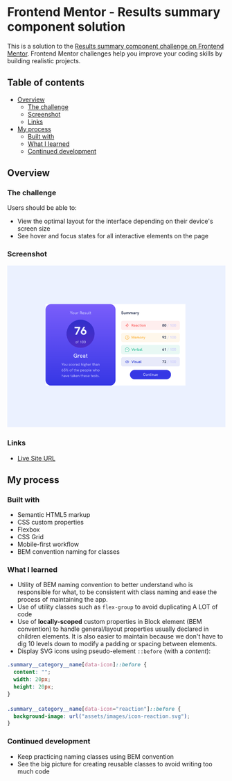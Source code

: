 # Frontend Mentor - Results summary component solution

This is a solution to the [Results summary component challenge on Frontend Mentor](https://www.frontendmentor.io/challenges/results-summary-component-CE_K6s0maV). Frontend Mentor challenges help you improve your coding skills by building realistic projects. 

## Table of contents

- [Overview](#overview)
  - [The challenge](#the-challenge)
  - [Screenshot](#screenshot)
  - [Links](#links)
- [My process](#my-process)
  - [Built with](#built-with)
  - [What I learned](#what-i-learned)
  - [Continued development](#continued-development)

## Overview

### The challenge

Users should be able to:

- View the optimal layout for the interface depending on their device's screen size
- See hover and focus states for all interactive elements on the page

### Screenshot

![](./screenshot.png)

### Links

- [Live Site URL](https://github.com/francoisbillet/FEM-results-summary-component)

## My process

### Built with

- Semantic HTML5 markup
- CSS custom properties
- Flexbox
- CSS Grid
- Mobile-first workflow
- BEM convention naming for classes

### What I learned

- Utility of BEM naming convention to better understand who is responsible for what, to be consistent with class naming and ease the process of maintaining the app.
- Use of utility classes such as `flex-group` to avoid duplicating A LOT of code
- Use of **locally-scoped** custom properties in Block element (BEM convention) to handle general/layout properties usually declared in children elements. It is also easier to maintain because we don't have to dig 10 levels down to modify a padding or spacing between elements.
- Display SVG icons using pseudo-element `::before` (with a *content*):
```css
.summary__category__name[data-icon]::before {
  content: "";
  width: 20px;
  height: 20px;
}

.summary__category__name[data-icon="reaction"]::before {
  background-image: url("assets/images/icon-reaction.svg");
}
```

### Continued development

- Keep practicing naming classes using BEM convention
- See the big picture for creating reusable classes to avoid writing too much code
